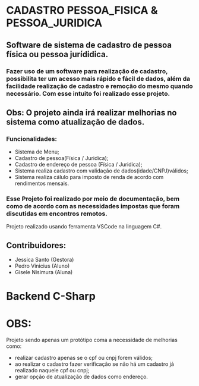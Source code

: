
# CADASTRO PESSOA_FISICA & PESSOA_JURIDICA

##    Software de sistema de cadastro de pessoa física ou pessoa jurídidica.

### Fazer uso de um software para realização de cadastro, possibilita ter um acesso mais rápido e fácil de dados, além da facilidade realização de cadastro e remoção do mesmo quando necessário. Com esse intuito foi realizado esse projeto.
 ## Obs: O projeto ainda irá realizar melhorias no sistema como atualização de dados.

 ### Funcionalidades:
 - Sistema de Menu;
 - Cadastro de pessoa(Física / Juridica);
 - Cadastro de endereço de pessoa (Física / Juridica);
 - Sistema realiza cadastro com validação de dados(idade/CNPJ)válidos;
 - Sistema realiza cálulo para imposto de renda de acordo com rendimentos mensais.

 ###   Esse Projeto foi realizado por meio de documentação, bem como de acordo com as necessidades impostas que foram discutidas em encontros remotos.

 Projeto realizado usando ferramenta VSCode na linguagem C#.

## Contribuidores:
* Jessica Santo (Gestora)
* Pedro Vinicius (Aluno)
* Gisele Nisimura (Aluna)

# Backend C-Sharp

# OBS: 
Projeto sendo apenas um protótipo coma a necessidade de melhorias como:
- realizar cadastro apenas se o cpf ou cnpj forem válidos;
- ao realizar o cadastro fazer verificação se não há um cadastro já realizado naquele cpf ou cnpj;
- gerar opção de atualização de dados como endereço.




